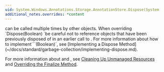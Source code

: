 ```yaml
---
uid: System.Windows.Annotations.Storage.AnnotationStore.Dispose(System.Boolean)
additional_notes.overrides: *content
---
```


<p>
      <xref href="System.Windows.Annotations.Storage.AnnotationStore.Dispose(System.Boolean)"></xref> can be called multiple times by other objects.  When overriding `Dispose(Boolean) `be careful not to reference objects that have been previously disposed of in an earlier call to <xref href="System.Windows.Annotations.Storage.AnnotationStore.Dispose(System.Boolean)"></xref>. For more information about how to implement``<xref href="System.Windows.Annotations.Storage.AnnotationStore.Dispose(System.Boolean)"></xref>`(Boolean)`, see [Implementing a Dispose Method](~/docs/standard/garbage-collection/implementing-dispose.md).  
  
 For more information about <xref href="System.IDisposable.Dispose"></xref> and <xref href="System.Object.Finalize"></xref>, see [Cleaning Up Unmanaged Resources](~/docs/standard/garbage-collection/unmanaged.md) and [Overriding the Finalize Method](http://msdn.microsoft.com/en-us/8026cb68-fe93-43fc-96c1-c09ad7d64cd3).</p>


